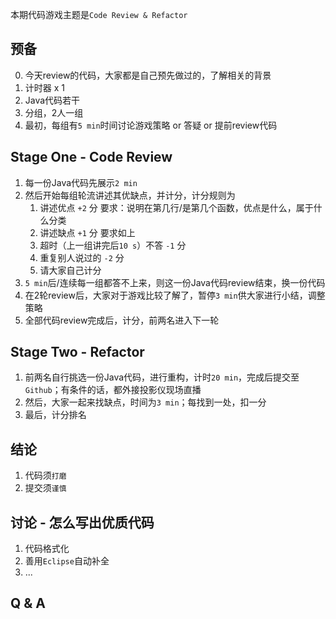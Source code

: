 本期代码游戏主题是`Code Review & Refactor`

## 预备
0. 今天review的代码，大家都是自己预先做过的，了解相关的背景
1. 计时器 x 1
2. Java代码若干
3. 分组，2人一组
4. 最初，每组有`5 min`时间讨论游戏策略 or 答疑 or 提前review代码

## Stage One - Code Review
1. 每一份Java代码先展示`2 min`
2. 然后开始每组轮流讲述其优缺点，并计分，计分规则为
   1. 讲述优点 `+2` 分 要求：说明在第几行/是第几个函数，优点是什么，属于什么分类
   2. 讲述缺点 `+1` 分 要求如上
   3. 超时（上一组讲完后`10 s`）不答 `-1` 分
   4. 重复别人说过的 `-2` 分
   5. 请大家自己计分
3. `5 min`后/连续每一组都答不上来，则这一份Java代码review结束，换一份代码
4. 在2轮review后，大家对于游戏比较了解了，暂停`3 min`供大家进行小结，调整策略
5. 全部代码review完成后，计分，前两名进入下一轮

## Stage Two - Refactor
1. 前两名自行挑选一份Java代码，进行重构，计时`20 min`，完成后提交至`Github`；有条件的话，都外接投影仪现场直播
2. 然后，大家一起来找缺点，时间为`3 min`；每找到一处，扣一分
3. 最后，计分排名

## 结论
1. 代码须`打磨`
2. 提交须`谨慎`

## 讨论 - 怎么写出优质代码

1. 代码格式化
2. 善用`Eclipse`自动补全
3. ...

## Q & A